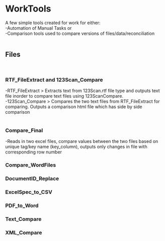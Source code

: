 # WorkTools

A few simple tools created for work for either: <br>
-Automation of Manual Tasks or <br>
-Comparison tools used to compare versions of files/data/reconciliation <br>
<br>

## Files
<br>

### RTF_FileExtract and 123Scan_Compare <br>
-RTF_FileExtract > Extracts text from 123Scan.rtf file type and outputs text file inorder to compare text files using 123ScanCompare. <br>
-123Scan_Compare > Compares the two text files from RTF_FileExtract for comparing. Outputs a comparison html file which has side by side comparison <br>
<br>

### Compare_Final <br>
-Reads in two excel files, compare values between the two files based on unique tag/key name (key_column), outputs only changes in file with corresponding row number <br>

### Compare_WordFiles

### DocumentID_Replace

### ExcelSpec_to_CSV

### PDF_to_Word

### Text_Compare

### XML_Compare
